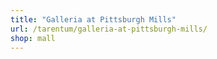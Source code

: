 ```yaml
---
title: "Galleria at Pittsburgh Mills"
url: /tarentum/galleria-at-pittsburgh-mills/
shop: mall
---
```

